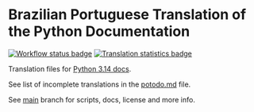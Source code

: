 # Brazilian Portuguese Translation of the Python Documentation

[![Workflow status badge][workflow_badge]][workflow_url]
[![Translation statistics badge][stats_badge]][transifex_url]

Translation files for [Python 3.14 docs][docs_url].

See list of incomplete translations in the [potodo.md][potodo] file.

See [main][main] branch for scripts, docs, license and more info.

[main]: https://github.com/python/python-docs-pt-br/tree/main
[potodo]: potodo.md?plain=1
[docs_url]: https://docs.python.org/pt-br/3.14/
[workflow_badge]: https://github.com/python/python-docs-pt-br/workflows/python-314/badge.svg
[workflow_url]: https://github.com/python/python-docs-pt-br/actions?workflow=python-314
[stats_badge]: https://img.shields.io/badge/dynamic/json?url=https%3A%2F%2Fgithub.com%2Fpython%2Fpython-docs-pt-br%2Fraw%2F3.14%2Fstats.json&query=completion&label=pt_BR
[transifex_url]: https://app.transifex.com/python-doc/python-newest/

